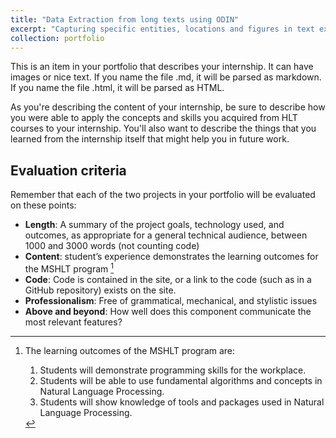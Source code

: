 ```yaml
---
title: "Data Extraction from long texts using ODIN"
excerpt: "Capturing specific entities, locations and figures in text extracted from PDFs using syntactic rules. <br/><img src='/images/internship-post-image.png'>"
collection: portfolio
---
```


This is an item in your portfolio that describes your internship. It can have images or nice text. If you name the file .md, it will be parsed as markdown. If you name the file .html, it will be parsed as HTML.

As you're describing the content of your internship, be sure to describe how you were able to apply the concepts and skills you acquired from HLT courses to your internship. You'll also want to describe the things that you learned from the internship itself that might help you in future work.

## Evaluation criteria
Remember that each of the two projects in your portfolio will be evaluated on these points:

* **Length**: A summary of the project goals, technology used, and outcomes, as appropriate for a general technical audience, between 1000 and 3000 words (not counting code)
* **Content**: student’s experience demonstrates the learning outcomes for the MSHLT program [^note]
* **Code**: Code is contained in the site, or a link to the code (such as in a GitHub repository) exists on the site.
* **Professionalism**: Free of grammatical, mechanical, and stylistic issues
* **Above and beyond**: How well does this component communicate the most relevant features?

[^note]: The learning outcomes of the MSHLT program are:
    
    1. Students will demonstrate programming skills for the workplace.
    2. Students will be able to use fundamental algorithms and concepts in Natural Language Processing.
    3. Students will show knowledge of tools and packages used in Natural Language Processing.
